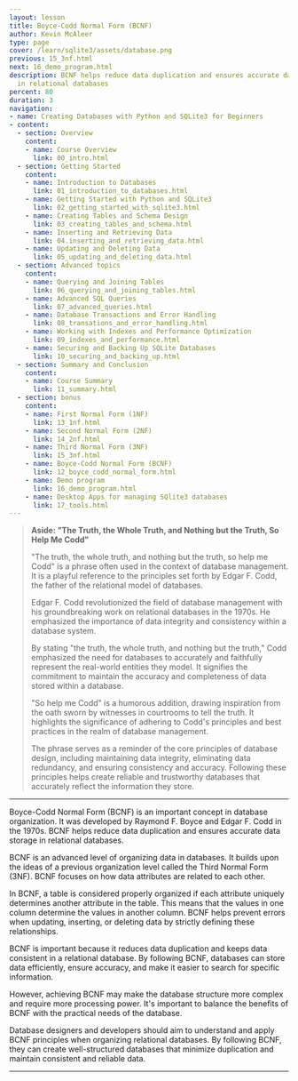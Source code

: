 ```yaml
---
layout: lesson
title: Boyce-Codd Normal Form (BCNF)
author: Kevin McAleer
type: page
cover: /learn/sqlite3/assets/database.png
previous: 15_3nf.html
next: 16_demo_program.html
description: BCNF helps reduce data duplication and ensures accurate data storage
  in relational databases
percent: 80
duration: 3
navigation:
- name: Creating Databases with Python and SQLite3 for Beginners
- content:
  - section: Overview
    content:
    - name: Course Overview
      link: 00_intro.html
  - section: Getting Started
    content:
    - name: Introduction to Databases
      link: 01_introduction_to_databases.html
    - name: Getting Started with Python and SQLite3
      link: 02_getting_started_with_sqlite3.html
    - name: Creating Tables and Schema Design
      link: 03_creating_tables_and_schema.html
    - name: Inserting and Retrieving Data
      link: 04.inserting_and_retrieving_data.html
    - name: Updating and Deleting Data
      link: 05_updating_and_deleting_data.html
  - section: Advanced topics
    content:
    - name: Querying and Joining Tables
      link: 06_querying_and_joining_tables.html
    - name: Advanced SQL Queries
      link: 07_advanced_queries.html
    - name: Database Transactions and Error Handling
      link: 08_transations_and_error_handling.html
    - name: Working with Indexes and Performance Optimization
      link: 09_indexes_and_performance.html
    - name: Securing and Backing Up SQLite Databases
      link: 10_securing_and_backing_up.html
  - section: Summary and Conclusion
    content:
    - name: Course Summary
      link: 11_summary.html
  - section: bonus
    content:
    - name: First Normal Form (1NF)
      link: 13_1nf.html
    - name: Second Normal Form (2NF)
      link: 14_2nf.html
    - name: Third Normal Form (3NF)
      link: 15_3nf.html
    - name: Boyce-Codd Normal Form (BCNF)
      link: 12_boyce_codd_normal_form.html
    - name: Demo program
      link: 16_demo_program.html
    - name: Desktop Apps for managing SQlite3 databases
      link: 17_tools.html
---
```



> **Aside: "The Truth, the Whole Truth, and Nothing but the Truth, So Help Me Codd"**
>
> "The truth, the whole truth, and nothing but the truth, so help me Codd" is a phrase often used in the context of database management. It is a playful reference to the principles set forth by Edgar F. Codd, the father of the relational model of databases.
>
> Edgar F. Codd revolutionized the field of database management with his groundbreaking work on relational databases in the 1970s. He emphasized the importance of data integrity and consistency within a database system.
>
> By stating "the truth, the whole truth, and nothing but the truth," Codd emphasized the need for databases to accurately and faithfully represent the real-world entities they model. It signifies the commitment to maintain the accuracy and completeness of data stored within a database.
>
> "So help me Codd" is a humorous addition, drawing inspiration from the oath sworn by witnesses in courtrooms to tell the truth. It highlights the significance of adhering to Codd's principles and best practices in the realm of database management.
>
> The phrase serves as a reminder of the core principles of database design, including maintaining data integrity, eliminating data redundancy, and ensuring consistency and accuracy. Following these principles helps create reliable and trustworthy databases that accurately reflect the information they store.

---

Boyce-Codd Normal Form (BCNF) is an important concept in database organization. It was developed by Raymond F. Boyce and Edgar F. Codd in the 1970s. BCNF helps reduce data duplication and ensures accurate data storage in relational databases.

BCNF is an advanced level of organizing data in databases. It builds upon the ideas of a previous organization level called the Third Normal Form (3NF). BCNF focuses on how data attributes are related to each other.

In BCNF, a table is considered properly organized if each attribute uniquely determines another attribute in the table. This means that the values in one column determine the values in another column. BCNF helps prevent errors when updating, inserting, or deleting data by strictly defining these relationships.

BCNF is important because it reduces data duplication and keeps data consistent in a relational database. By following BCNF, databases can store data efficiently, ensure accuracy, and make it easier to search for specific information.

However, achieving BCNF may make the database structure more complex and require more processing power. It's important to balance the benefits of BCNF with the practical needs of the database.

Database designers and developers should aim to understand and apply BCNF principles when organizing relational databases. By following BCNF, they can create well-structured databases that minimize duplication and maintain consistent and reliable data.

---
